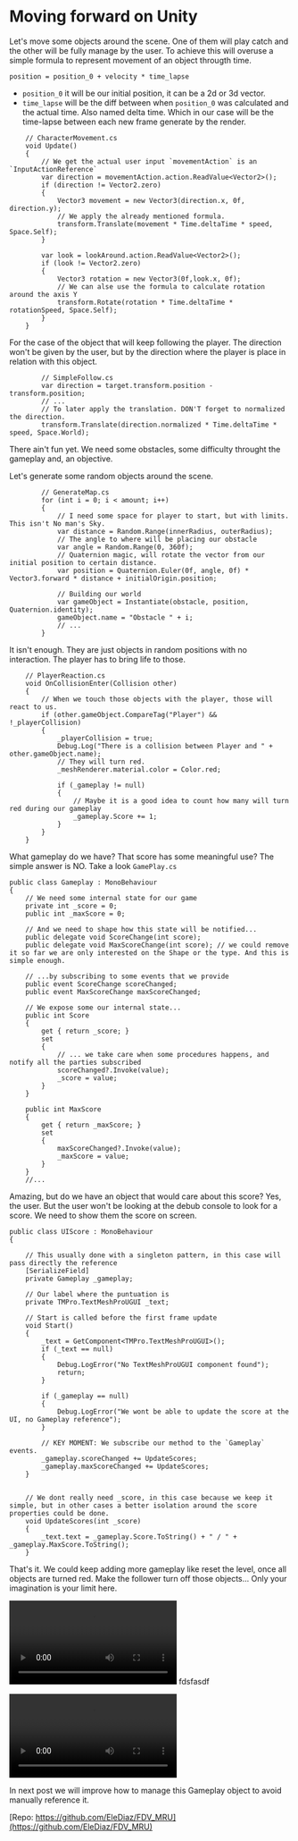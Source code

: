# Moving forward on Unity

Let's move some objects around the scene. One of them will play catch and the other will be fully manage by the user. To achieve this will overuse a simple formula to represent movement of an object througth time.

```c-sharp
position = position_0 + velocity * time_lapse
```

- `position_0` it will be our initial position, it can be a 2d or 3d vector.
- `time_lapse` will be the diff between when `position_0` was calculated and the actual time. Also named delta time. Which in our case will be the time-lapse between each new frame generate by the render.

```c-sharp
    // CharacterMovement.cs
    void Update()
    {
        // We get the actual user input `movementAction` is an `InputActionReference`
        var direction = movementAction.action.ReadValue<Vector2>();
        if (direction != Vector2.zero)
        {
            Vector3 movement = new Vector3(direction.x, 0f, direction.y);
            // We apply the already mentioned formula.
            transform.Translate(movement * Time.deltaTime * speed, Space.Self);
        }

        var look = lookAround.action.ReadValue<Vector2>();
        if (look != Vector2.zero)
        {
            Vector3 rotation = new Vector3(0f,look.x, 0f);
            // We can alse use the formula to calculate rotation around the axis Y
            transform.Rotate(rotation * Time.deltaTime * rotationSpeed, Space.Self);
        }
    }
```

For the case of the object that will keep following the player. The direction won't be given by the user, but by the direction where the player is place in relation with this object.

```c-sharp
        // SimpleFollow.cs
        var direction = target.transform.position - transform.position;
        // ...
        // To later apply the translation. DON'T forget to normalized the direction.
        transform.Translate(direction.normalized * Time.deltaTime * speed, Space.World);
```

There ain't fun yet. We need some obstacles, some difficulty throught the gameplay and, an objective.

Let's generate some random objects around the scene.

```c-sharp
        // GenerateMap.cs
        for (int i = 0; i < amount; i++)
        {
            // I need some space for player to start, but with limits. This isn't No man's Sky.
            var distance = Random.Range(innerRadius, outerRadius);
            // The angle to where will be placing our obstacle
            var angle = Random.Range(0, 360f);
            // Quaternion magic, will rotate the vector from our initial position to certain distance.
            var position = Quaternion.Euler(0f, angle, 0f) * Vector3.forward * distance + initialOrigin.position;

            // Building our world
            var gameObject = Instantiate(obstacle, position, Quaternion.identity);
            gameObject.name = "Obstacle " + i;
            // ...
        }
```

It isn't enough. They are just objects in random positions with no interaction. The player has to bring life to those.

```c-sharp
    // PlayerReaction.cs
    void OnCollisionEnter(Collision other)
    {
        // When we touch those objects with the player, those will react to us.
        if (other.gameObject.CompareTag("Player") && !_playerCollision)
        {
            _playerCollision = true;
            Debug.Log("There is a collision between Player and " + other.gameObject.name);
            // They will turn red.
            _meshRenderer.material.color = Color.red;

            if (_gameplay != null)
            {
                // Maybe it is a good idea to count how many will turn red during our gameplay
                _gameplay.Score += 1;
            }
        }
    }
```

What gameplay do we have? That score has some meaningful use? The simple answer is NO. Take a look `GamePlay.cs`

```c-sharp
public class Gameplay : MonoBehaviour
{
    // We need some internal state for our game
    private int _score = 0;
    public int _maxScore = 0;

    // And we need to shape how this state will be notified...
    public delegate void ScoreChange(int score);
    public delegate void MaxScoreChange(int score); // we could remove it so far we are only interested on the Shape or the type. And this is simple enough.

    // ...by subscribing to some events that we provide
    public event ScoreChange scoreChanged;
    public event MaxScoreChange maxScoreChanged;

    // We expose some our internal state...
    public int Score
    {
        get { return _score; }
        set
        {
            // ... we take care when some procedures happens, and notify all the parties subscribed
            scoreChanged?.Invoke(value);
            _score = value;
        }
    }

    public int MaxScore
    {
        get { return _maxScore; }
        set
        {
            maxScoreChanged?.Invoke(value);
            _maxScore = value;
        }
    }
    //...
```

Amazing, but do we have an object that would care about this score? Yes, the user. But the user won't be looking at the debub console to look for a score. We need to show them the score on screen.

```c-sharp
public class UIScore : MonoBehaviour
{

    // This usually done with a singleton pattern, in this case will pass directly the reference
    [SerializeField]
    private Gameplay _gameplay;

    // Our label where the puntuation is
    private TMPro.TextMeshProUGUI _text;

    // Start is called before the first frame update
    void Start()
    {
        _text = GetComponent<TMPro.TextMeshProUGUI>();
        if (_text == null)
        {
            Debug.LogError("No TextMeshProUGUI component found");
            return;
        }

        if (_gameplay == null)
        {
            Debug.LogError("We wont be able to update the score at the UI, no Gameplay reference");
        }

        // KEY MOMENT: We subscribe our method to the `Gameplay` events.
        _gameplay.scoreChanged += UpdateScores;
        _gameplay.maxScoreChanged += UpdateScores;
    }


    // We dont really need _score, in this case because we keep it simple, but in other cases a better isolation around the score properties could be done.
    void UpdateScores(int _score)
    {
        _text.text = _gameplay.Score.ToString() + " / " + _gameplay.MaxScore.ToString();
    }
```

That's it. We could keep adding more gameplay like reset the level, once all objects are turned red. Make the follower turn off those objects... Only your imagination is your limit here.

![](.output2.mp4)
fdsfasdf

<video src="output2.mp4" controls title="Title"></video>

In next post we will improve how to manage this Gameplay object to avoid manually reference it.

[Repo: https://github.com/EleDiaz/FDV_MRU](https://github.com/EleDiaz/FDV_MRU)
